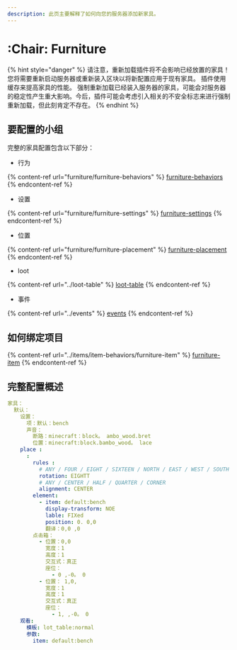 ```yaml
---
description: 此页主要解释了如何向您的服务器添加新家具。
---
```


# :Chair: Furniture

{% hint style="danger" %}
请注意，重新加载插件将不会影响已经放置的家具！ 您将需要重新启动服务器或重新装入区块以将新配置应用于现有家具。 插件使用缓存来提高家具的性能。 强制重新加载已经装入服务器的家具，可能会对服务器的稳定性产生重大影响。今后，插件可能会考虑引入相关的不安全标志来进行强制重新加载，但此刻肯定不存在。
{% endhint %}

## 要配置的小组

完整的家具配置包含以下部分：

- 行为

{% content-ref url="furniture/furniture-behaviors" %}
[furniture-behaviors](家具/家具-行为)
{% endcontent-ref %}

- 设置

{% content-ref url="furniture/furniture-settings" %}
[furniture-settings](家具/家具-设置)
{% endcontent-ref %}

- 位置

{% content-ref url="furniture/furniture-placement" %}
[furniture-placement](家具/家具放置)
{% endcontent-ref %}

- loot

{% content-ref url="../loot-table" %}
[loot-table](../lot-table)
{% endcontent-ref %}

- 事件

{% content-ref url="../events" %}
[events](../events)
{% endcontent-ref %}

## 如何绑定项目

{% content-ref url="../items/item-behaviors/furniture-item" %}
[furniture-item](../items/item-behaviors/gabour-item)
{% endcontent-ref %}

## 完整配置概述

```yaml
家具：
  默认：
    设置：
      项：默认：bench
      声音：
        断路：minecraft：block。 ambo_wood.bret
        位置：minecraft:block.bambo_wood。 lace
    place :
      :
        rules :
          # ANY / FOUR / EIGHT / SIXTEEN / NORTH / EAST / WEST / SOUTH
          rotation: EIGHTT
          # ANY / CENTER / HALF / QUARTER / CORNER
          alignment: CENTER
        element:
          - item: default:bench
            display-transform: NOE
            lable: FIXed
            position: 0. 0,0
            翻译：0,0 ,0
        点击箱：
          - 位置：0,0
            宽度：1
            高度：1
            交互式：真正
            座位：
              - 0 ,-0。 0
          - 位置： 1,0,
            宽度：1
            高度：1
            交互式：真正
            座位：
              - 1, ,-0。 0
    观看:
      模板: lot_table:normal
      参数:
        item: default:bench
```
